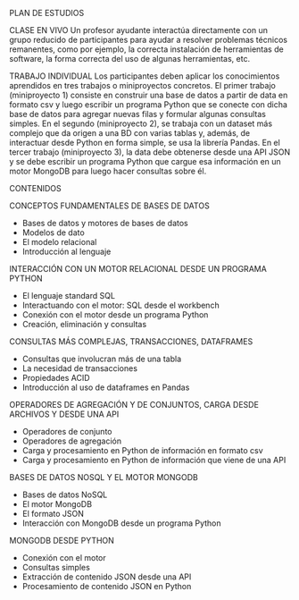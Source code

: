 PLAN DE ESTUDIOS

CLASE EN VIVO
Un profesor ayudante interactúa directamente con un grupo reducido de participantes para ayudar a resolver problemas técnicos remanentes, como por ejemplo, la correcta instalación de herramientas de software, la forma correcta del uso de algunas herramientas, etc.

TRABAJO INDIVIDUAL
Los participantes deben aplicar los conocimientos aprendidos en tres trabajos o miniproyectos concretos. El primer trabajo (miniproyecto 1) consiste en construir una base de datos a partir de data en formato csv y luego escribir un programa Python que se conecte con dicha base de datos para agregar nuevas filas y formular algunas consultas simples. En el segundo (miniproyecto 2), se trabaja con un dataset más complejo que da origen a una BD con varias tablas y, además, de interactuar desde Python en forma simple, se usa la librería Pandas. En el tercer trabajo (miniproyecto 3), la data debe obtenerse desde una API JSON y se debe escribir un programa Python que cargue esa información en un motor MongoDB para luego hacer consultas sobre él.

CONTENIDOS

CONCEPTOS FUNDAMENTALES DE BASES DE DATOS
- Bases de datos y motores de bases de datos
- Modelos de dato
- El modelo relacional
- Introducción al lenguaje

INTERACCIÓN CON UN MOTOR RELACIONAL DESDE UN PROGRAMA PYTHON
- El lenguaje standard SQL
- Interactuando con el motor: SQL desde el workbench
- Conexión con el motor desde un programa Python
- Creación, eliminación y consultas

CONSULTAS MÁS COMPLEJAS, TRANSACCIONES, DATAFRAMES
- Consultas que involucran más de una tabla
- La necesidad de transacciones
- Propiedades ACID
- Introducción al uso de dataframes en Pandas

OPERADORES DE AGREGACIÓN Y DE CONJUNTOS, CARGA DESDE ARCHIVOS Y DESDE UNA API
- Operadores de conjunto
- Operadores de agregación
- Carga y procesamiento en Python de información en formato csv
- Carga y procesamiento en Python de información que viene de una API

BASES DE DATOS NOSQL Y EL MOTOR MONGODB
- Bases de datos NoSQL
- El motor MongoDB
- El formato JSON
- Interacción con MongoDB desde un programa Python

MONGODB DESDE PYTHON
- Conexión con el motor
- Consultas simples
- Extracción de contenido JSON desde una API
- Procesamiento de contenido JSON en Python